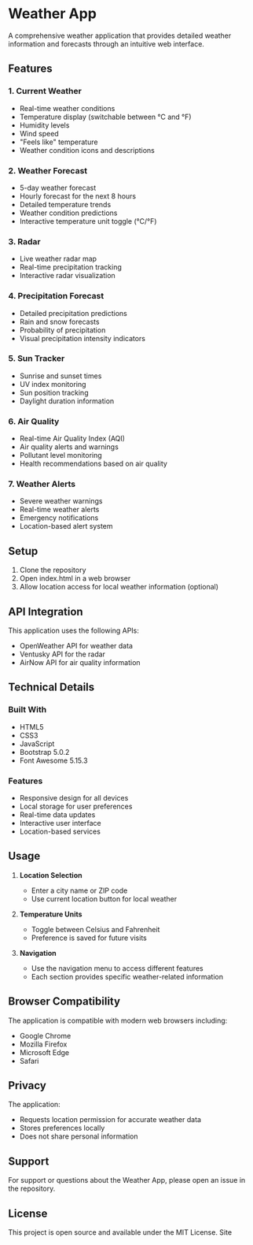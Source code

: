 # Weather App

A comprehensive weather application that provides detailed weather information and forecasts through an intuitive web interface.

## Features

### 1. Current Weather
- Real-time weather conditions
- Temperature display (switchable between °C and °F)
- Humidity levels
- Wind speed
- "Feels like" temperature
- Weather condition icons and descriptions

### 2. Weather Forecast
- 5-day weather forecast
- Hourly forecast for the next 8 hours
- Detailed temperature trends
- Weather condition predictions
- Interactive temperature unit toggle (°C/°F)

### 3. Radar
- Live weather radar map
- Real-time precipitation tracking
- Interactive radar visualization

### 4. Precipitation Forecast
- Detailed precipitation predictions
- Rain and snow forecasts
- Probability of precipitation
- Visual precipitation intensity indicators

### 5. Sun Tracker
- Sunrise and sunset times
- UV index monitoring
- Sun position tracking
- Daylight duration information

### 6. Air Quality
- Real-time Air Quality Index (AQI)
- Air quality alerts and warnings
- Pollutant level monitoring
- Health recommendations based on air quality

### 7. Weather Alerts
- Severe weather warnings
- Real-time weather alerts
- Emergency notifications
- Location-based alert system

## Setup

1. Clone the repository
2. Open index.html in a web browser
3. Allow location access for local weather information (optional)

## API Integration

This application uses the following APIs:
- OpenWeather API for weather data
- Ventusky API for the radar
- AirNow API for air quality information

## Technical Details

### Built With
- HTML5
- CSS3
- JavaScript
- Bootstrap 5.0.2
- Font Awesome 5.15.3

### Features
- Responsive design for all devices
- Local storage for user preferences
- Real-time data updates
- Interactive user interface
- Location-based services

## Usage

1. **Location Selection**
   - Enter a city name or ZIP code
   - Use current location button for local weather

2. **Temperature Units**
   - Toggle between Celsius and Fahrenheit
   - Preference is saved for future visits

3. **Navigation**
   - Use the navigation menu to access different features
   - Each section provides specific weather-related information

## Browser Compatibility

The application is compatible with modern web browsers including:
- Google Chrome
- Mozilla Firefox
- Microsoft Edge
- Safari

## Privacy

The application:
- Requests location permission for accurate weather data
- Stores preferences locally
- Does not share personal information

## Support

For support or questions about the Weather App, please open an issue in the repository.

## License

This project is open source and available under the MIT License. Site